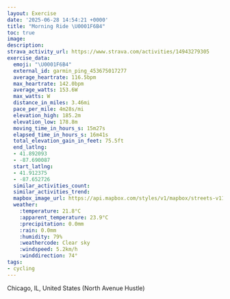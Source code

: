 ```yaml
---
layout: Exercise
date: '2025-06-28 14:54:21 +0000'
title: "Morning Ride \U0001F6B4"
toc: true
image:
description:
strava_activity_url: https://www.strava.com/activities/14943279305
exercise_data:
  emoji: "\U0001F6B4"
  external_id: garmin_ping_453675017277
  average_heartrate: 116.5bpm
  max_heartrate: 142.0bpm
  average_watts: 153.6W
  max_watts: W
  distance_in_miles: 3.46mi
  pace_per_mile: 4m28s/mi
  elevation_high: 185.2m
  elevation_low: 178.8m
  moving_time_in_hours_s: 15m27s
  elapsed_time_in_hours_s: 16m41s
  total_elevation_gain_in_feet: 75.5ft
  end_latlng:
  - 41.892093
  - -87.690087
  start_latlng:
  - 41.912375
  - -87.652726
  similar_activities_count:
  similar_activities_trend:
  mapbox_image_url: https://api.mapbox.com/styles/v1/mapbox/streets-v11/static/path-5+787af2-1.0(wvx~Fzy~uOLBBN%3Fx%40BxAHfV%3FfIFzEClBFvD%40~IBf%40CfG%40FBh%40DfIHxCFrUHpOBrNAhACl%40%40d%40%40%40DEXm%40NObBEzGE%60ACfQMXA%5CIdABbGArDKpFEtIE%60NQ~D%3F%40C%60%40%40h%40E~GAbBGdFGdICFFDJAhEHvQHxRJhP),pin-s-s+e5b22e(-87.65358,41.911),pin-s-f+89ae00(-87.68701000000003,41.89069999999998)/auto/800x800?access_token=pk.eyJ1Ijoiam9zaGJlY2ttYW4iLCJhIjoiY205eWR2aDd1MWZ6djJrbXc4a3M0bWZleiJ9.XiG9OWkNcZk2QzjJbxLB4A
  weather:
    :temperature: 21.8°C
    :apparent_temperature: 23.9°C
    :precipitation: 0.0mm
    :rain: 0.0mm
    :humidity: 79%
    :weathercode: Clear sky
    :windspeed: 5.2km/h
    :winddirection: 74°
tags:
- cycling
---
```

Chicago, IL, United States (North Avenue Hustle)
